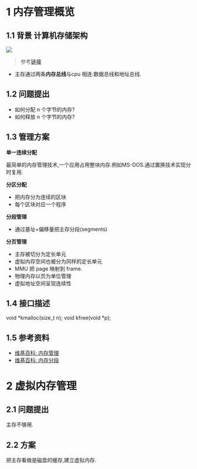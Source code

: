 # 1 内存管理概览

## 1.1 背景 计算机存储架构

![](https://upload.wikimedia.org/wikipedia/commons/3/3e/Computer_storage_types.svg)

> 参考[链接](https://en.wikipedia.org/wiki/Computer_data_storage#Secondary_storage)

- 主存通过两条**内存总线**与cpu 相连:数据总线和地址总线.

## 1.2 问题提出

- 如何分配 n 个字节的内存?
- 如何释放 n 个字节的内存?

## 1.3 管理方案

**单一连续分配**

最简单的内存管理技术,一个应用占用整块内存.例如MS-DOS.通过置换技术实现分时复用.

**分区分配**

- 把内存分为连续的区块
- 每个区块对应一个程序

**分段管理**

- 通过基址+偏移量把主存分段(segments)

**分页管理**

- 主存被切分为定长单元
- 虚拟内存空间也被分为同样的定长单元
- MMU 把 page 映射到 frame.
- 物理内存以页为单位管理
- 虚拟地址空间呈现连续性

## 1.4 接口描述

void *kmalloc(size_t n);
void kfree(void *p);

## 1.5 参考资料

- [维基百科: 内存管理](https://en.wikipedia.org/wiki/Memory_management_(operating_systems)#Single_contiguous_allocation)
- [维基百科: 内存分段](https://en.wikipedia.org/wiki/Memory_segmentation)

# 2 虚拟内存管理

## 2.1 问题提出

主存不够用.

## 2.2 方案

把主存看做是磁盘的缓存,建立虚拟内存.
